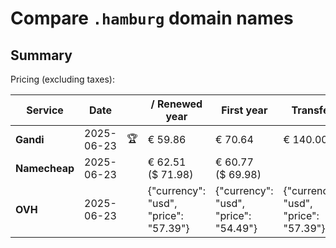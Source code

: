 # Compare `.hamburg` domain names

## Summary

Pricing (excluding taxes):

| Service | Date |  | / Renewed year | First year | Transfer | Restoration |
|--|--|--|--|--|--|--|
| **Gandi** | 2025-06-23 | 🏆 | € 59.86 | € 70.64 | € 140.00 | € 183.54 |
| **Namecheap** | 2025-06-23 |  | € 62.51<br>($ 71.98) | € 60.77<br>($ 69.98) |  |  |
| **OVH** | 2025-06-23 |  | {"currency": "usd", "price": "57.39"} | {"currency": "usd", "price": "54.49"} | {"currency": "usd", "price": "57.39"} |  |
